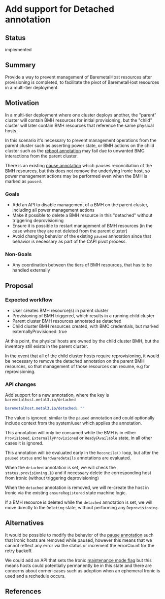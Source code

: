 <!--
 This work is licensed under a Creative Commons Attribution 3.0
 Unported License.

 http://creativecommons.org/licenses/by/3.0/legalcode
-->

# Add support for Detached annotation

## Status

implemented

## Summary

Provide a way to prevent management of BaremetalHost resources
after provisioning is completed, to facilitate the pivot of
BaremetalHost resources in a multi-tier deployment.

## Motivation

In a multi-tier deployment where one cluster deploys another, the "parent"
cluster will contain BMH resources for initial provisioning,
but the "child" cluster will later contain BMH resources that reference the
same physical hosts.

In this scenario it's necessary to prevent management operations from the
parent cluster such as asserting power state, or BMH actions on the child
cluster such as the [reboot annotation](reboot-interface.md) may fail due
to unwanted BMC interactions from the parent cluster.

There is an existing
[pause annotation](https://github.com/metal3-io/baremetal-operator/blob/master/docs/api.md#pausing-reconciliation)
which pauses reconciliation of the BMH resources, but this does not remove
the underlying Ironic host, so power management actions may be performed
even when the BMH is marked as `paused`.

### Goals

* Add an API to disable management of a BMH on the parent cluster, including
  all power management actions
* Make it possible to delete a BMH resource in this "detached" without
  triggering deprovisioning
* Ensure it is possible to restart management of BMH resources (in the case
  where they are not deleted from the parent cluster)
* Avoid changing behavior of the existing `paused` annotation since that
  behavior is necessary as part of the CAPI pivot process.

### Non-Goals

* Any coordination between the tiers of BMH resources, that has to be handled externally

## Proposal

### Expected workflow

* User creates BMH resource(s) in parent cluster
* Provisioning of BMH triggered, which results in a running child cluster
* Parent cluster BMH resources annotated as detached
* Child cluster BMH resources created, with BMC credentials, but marked
  externallyProvisioned: true

At this point, the physical hosts are owned by the child cluster BMH, but the
inventory still exists in the parent cluster.

In the event that all of the child cluster hosts require reprovisioning, it
would be necessary to remove the detached annotation on the parent BMH resources,
so that management of those resources can resume, e.g for reprovisioning.

### API changes

Add support for a new annotation, where the key is `baremetalhost.metal3.io/detached`

```yaml
baremetalhost.metal3.io/detached: ""
```

The value is ignored, similar to the `paused` annotation and could optionally
include context from the system/user which applies the annotation.

This annotation will only be consumed while the BMH is in either `Provisioned`,
`ExternallyProvisioned` or `Ready`/`Available` state, in all other cases it is ignored.

This annotation will be evaluated early in the `Reconcile()` loop, but after the
`paused` `status` and `hardwaredetails` annotations are evaluated.

When the `detached` annotation is set, we will check the `status.provisioning.ID`
and if necessary delete the corresponding host from Ironic (without triggering
deprovisioning)

When the `detached` annotation is removed, we will re-create the host in Ironic
via the existing `ensureRegistered` state machine logic.

If a BMH resource is deleted while the `detached` annotation is set, we will
move directly to the `Deleting` state, without performing any `Deprovisioning`.

## Alternatives

It would be possible to modify the behavior of the
[pause annotation](https://github.com/metal3-io/baremetal-operator/blob/main/docs/api.md#pausing-reconciliation)
such that Ironic hosts are removed while paused, however
this means that we cannot reflect any error via the status
or increment the errorCount for the retry backoff.

We could add an API that sets the Ironic
[maintenance mode flag](https://docs.openstack.org/api-ref/baremetal/?expanded=set-maintenance-flag-detail#set-maintenance-flag)
but this means hosts could potentially permanently be in this state
and there are concerns about corner-cases such as adoption when an
ephemeral Ironic is used and a rechedule occurs.

## References
